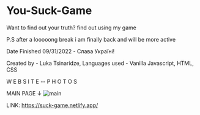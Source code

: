 # You-Suck-Game
Want to find out your truth? find out using my game

P.S after a looooong break i am finally back and will be more active

Date Finished 09/31/2022 - Слава Україні!

Created by - Luka Tsinaridze, Languages used - Vanilla Javascript, HTML, CSS

W E B S I T E -- P H O T O S

MAIN PAGE ↓
![main](https://user-images.githubusercontent.com/100978682/187549627-3ae2c70a-afb7-4e84-a262-86b3853abd0b.jpeg)

LINK: https://suck-game.netlify.app/
